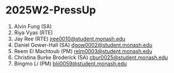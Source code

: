 # 2025W2-PressUp
1. Alvin Fung (SA)
2. Riya Vyas (RTE)
3. Jay Ree (RTE) jree0010@student.monash.edu
4. Daniel Gower-Hall (SA) dgow0002@student.monash.edu
5. Reem El Machtoub (PM) relm0003@student.monash.edu
6. Christina Burke Broderick (SA) cbur0025@student.monash.edu
7. Bingmo Li (PM) blii0059@student.monash.edu